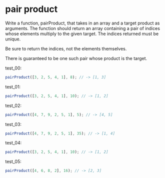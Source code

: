 # pair product

Write a function, pairProduct, that takes in an array and a target product as arguments. The function should return an array containing a pair of indices whose elements multiply to the given target. The indices returned must be unique.

Be sure to return the indices, not the elements themselves.

There is guaranteed to be one such pair whose product is the target.

test_00:
```js
pairProduct([3, 2, 5, 4, 1], 8); // -> [1, 3]
```

test_01:
```js
pairProduct([3, 2, 5, 4, 1], 10); // -> [1, 2]
```

test_02:
```js
pairProduct([4, 7, 9, 2, 5, 1], 5); // -> [4, 5]
```

test_03:
```js
pairProduct([4, 7, 9, 2, 5, 1], 35); // -> [1, 4]
```

test_04:
```js
pairProduct([3, 2, 5, 4, 1], 10); // -> [1, 2]
```

test_05:
```js
pairProduct([4, 6, 8, 2], 16); // -> [2, 3]
```
